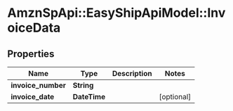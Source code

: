 # AmznSpApi::EasyShipApiModel::InvoiceData

## Properties
Name | Type | Description | Notes
------------ | ------------- | ------------- | -------------
**invoice_number** | **String** |  | 
**invoice_date** | **DateTime** |  | [optional] 

